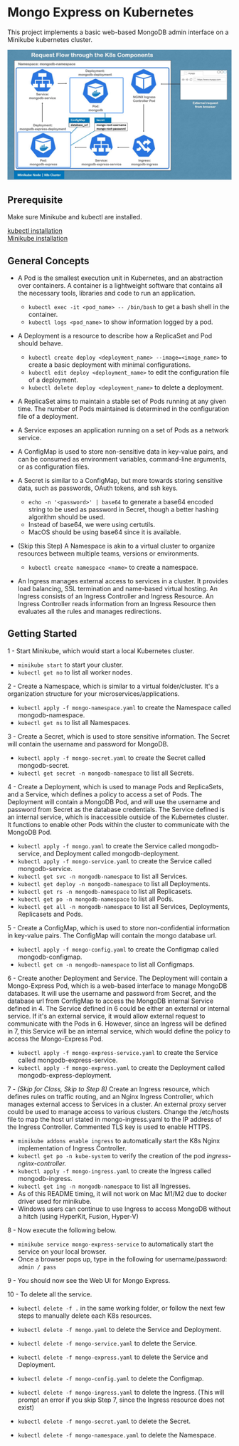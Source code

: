 # Mongo Express on Kubernetes

This project implements a basic web-based MongoDB admin interface on a Minikube kubernetes cluster.

![](static/k8-flow.jpg)

## Prerequisite

Make sure Minikube and kubectl are installed.

[kubectl installation](https://kubernetes.io/docs/tasks/tools/install-kubectl/)  
[Minikube installation](https://minikube.sigs.k8s.io/docs/start/)

## General Concepts

- A Pod is the smallest execution unit in Kubernetes, and an abstraction over containers. A container is a lightweight software that contains all the necessary tools, libraries and code to run an application.

  - `kubectl exec -it <pod_name> -- /bin/bash` to get a bash shell in the container.
  - `kubectl logs <pod_name>` to show information logged by a pod.

- A Deployment is a resource to describe how a ReplicaSet and Pod should behave.

  - `kubectl create deploy <deployment_name> --image=<image_name>` to create a basic deployment with minimal configurations.
  - `kubectl edit deploy <deployment_name>` to edit the configuration file of a deployment.
  - `kubectl delete deploy <deployment_name>` to delete a deployment.

- A ReplicaSet aims to maintain a stable set of Pods running at any given time. The number of Pods maintained is determined in the configuration file of a deployment.

- A Service exposes an application running on a set of Pods as a network service.

- A ConfigMap is used to store non-sensitive data in key-value pairs, and can be consumed as environment variables, command-line arguments, or as configuration files.

- A Secret is similar to a ConfigMap, but more towards storing sensitive data, such as passwords, OAuth tokens, and ssh keys.

  - `echo -n '<password>' | base64` to generate a base64 encoded string to be used as password in Secret, though a better hashing algorithm should be used.
  - Instead of base64, we were using certutils.
  - MacOS should be using base64 since it is available.

- (Skip this Step) A Namespace is akin to a virtual cluster to organize resources between multiple teams, versions or environments.

  - `kubectl create namespace <name>` to create a namespace.

- An Ingress manages external access to services in a cluster. It provides load balancing, SSL termination and name-based virtual hosting. An Ingress consists of an Ingress Controller and Ingress Resource. An Ingress Controller reads information from an Ingress Resource then evaluates all the rules and manages redirections.

## Getting Started

1 - Start Minikube, which would start a local Kubernetes cluster.

- `minikube start` to start your cluster.
- `kubectl get no` to list all worker nodes.

2 - Create a Namespace, which is similar to a virtual folder/cluster. It's a organization structure for your microservices/applications.

- `kubectl apply -f mongo-namespace.yaml` to create the Namespace called mongodb-namespace.
- `kubectl get ns` to list all Namespaces.

3 - Create a Secret, which is used to store sensitive information. The Secret will contain the username and password for MongoDB.

- `kubectl apply -f mongo-secret.yaml` to create the Secret called mongodb-secret.
- `kubectl get secret -n mongodb-namespace` to list all Secrets.

4 - Create a Deployment, which is used to manage Pods and ReplicaSets, and a Service, which defines a policy to access a set of Pods. The Deployment will contain a MongoDB Pod, and will use the username and password from Secret as the database credentials. The Service defined is an internal service, which is inaccessible outside of the Kubernetes cluster. It functions to enable other Pods within the cluster to communicate with the MongoDB Pod.

- `kubectl apply -f mongo.yaml` to create the Service called mongodb-service, and Deployment called mongodb-deployment.
- `kubectl apply -f mongo-service.yaml` to create the Service called mongodb-service.
- `kubectl get svc -n mongodb-namespace` to list all Services.
- `kubectl get deploy -n mongodb-namespace` to list all Deployments.
- `kubectl get rs -n mongodb-namespace` to list all Replicasets.
- `kubectl get po -n mongodb-namespace` to list all Pods.
- `kubectl get all -n mongodb-namespace` to list all Services, Deployments, Replicasets and Pods.

5 - Create a ConfigMap, which is used to store non-confidential information in key-value pairs. The ConfigMap will contain the mongo database url.

- `kubectl apply -f mongo-config.yaml` to create the Configmap called mongodb-configmap.
- `kubectl get cm -n mongodb-namespace` to list all Configmaps.

6 - Create another Deployment and Service. The Deployment will contain a Mongo-Express Pod, which is a web-based interface to manage MongoDB databases. It will use the username and password from Secret, and the database url from ConfigMap to access the MongoDB internal Service defined in 4. The Service defined in 6 could be either an external or internal service. If it's an external service, it would allow external request to communicate with the Pods in 6. However, since an Ingress will be defined in 7, this Service will be an internal service, which would define the policy to access the Mongo-Express Pod.

- `kubectl apply -f mongo-express-service.yaml` to create the Service called mongodb-express-service.
- `kubectl apply -f mongo-express.yaml` to create the Deployment called mongodb-express-deployment.

7 - *(Skip for Class, Skip to Step 8)* Create an Ingress resource, which defines rules on traffic routing, and an Nginx Ingress Controller, which manages external access to Services in a cluster. An external proxy server could be used to manage access to various clusters. Change the /etc/hosts file to map the host url stated in mongo-ingress.yaml to the IP address of the Ingress Controller. Commented TLS key is used to enable HTTPS.

- `minikube addons enable ingress` to automatically start the K8s Nginx implementation of Ingress Controller.
- `kubectl get po -n kube-system` to verify the creation of the pod _ingress-nginx-controller._
- `kubectl apply -f mongo-ingress.yaml` to create the Ingress called mongodb-ingress.
- `kubectl get ing -n mongodb-namespace` to list all Ingresses.
- As of this README timing, it will not work on Mac M1/M2 due to docker driver used for minikube.
- Windows users can continue to use Ingress to access MongoDB without a hitch (using HyperKit, Fusion, Hyper-V)

8 - Now execute the following below.

- `minikube service mongo-express-service` to automatically start the service on your local browser.
- Once a browser pops up, type in the following for username/password: `admin / pass`

9 - You should now see the Web UI for Mongo Express.

10 - To delete all the service.

- `kubectl delete -f .` in the same working folder, or follow the next few steps to manually delete each K8s resources.

- `kubectl delete -f mongo.yaml` to delete the Service and Deployment.
- `kubectl delete -f mongo-service.yaml` to delete the Service.
- `kubectl delete -f mongo-express.yaml` to delete the Service and Deployment.
- `kubectl delete -f mongo-config.yaml` to delete the Configmap.
- `kubectl delete -f mongo-ingress.yaml` to delete the Ingress. (This will prompt an error if you skip Step 7, since the Ingress resource does not exist)
- `kubectl delete -f mongo-secret.yaml` to delete the Secret.
- `kubectl delete -f mongo-namespace.yaml` to delete the Namespace.
